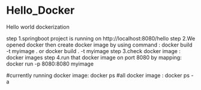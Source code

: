 # Hello_Docker
Hello world dockerization

step 1.springboot project is running on http://localhost:8080/hello 
step 2.We opened docker then create docker image by using command : docker build -t myimage .  or docker build . -t myimage
step 3.check docker image : docker images
step 4.run that docker image on port 8080 by mapping: docker run -p 8080:8080 myimage

#currently running docker image: docker ps
#all docker image : docker ps -a

